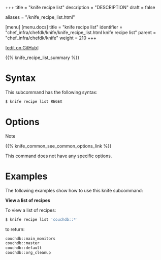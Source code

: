+++
title = "knife recipe list"
description = "DESCRIPTION"
draft = false

aliases = "/knife_recipe_list.html"

[menu]
  [menu.docs]
    title = "knife recipe list"
    identifier = "chef_infra/chefdk/knife/knife_recipe_list.html knife recipe list"
    parent = "chef_infra/chefdk/knife"
    weight = 210
+++    

[\[edit on
GitHub\]](https://github.com/chef/chef-web-docs/blob/master/chef_master/source/knife_recipe_list.rst)

{{% knife_recipe_list_summary %}}

Syntax
======

This subcommand has the following syntax:

``` bash
$ knife recipe list REGEX
```

Options
=======

<div class="note" markdown="1">

<div class="admonition-title" markdown="1">

Note

</div>

{{% knife_common_see_common_options_link %}}

</div>

This command does not have any specific options.

Examples
========

The following examples show how to use this knife subcommand:

**View a list of recipes**

To view a list of recipes:

``` bash
$ knife recipe list 'couchdb::*'
```

to return:

``` bash
couchdb::main_monitors
couchdb::master
couchdb::default
couchdb::org_cleanup
```
